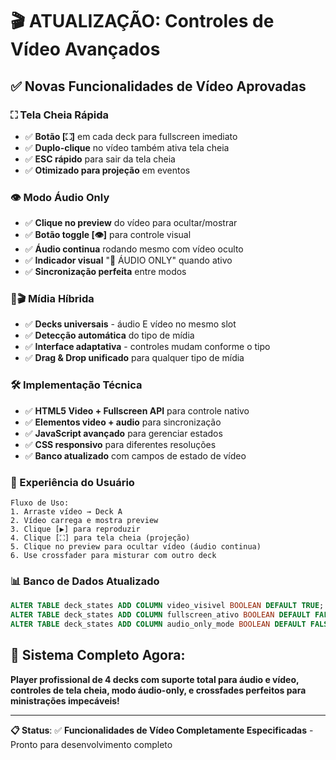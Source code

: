 # 🎬 **ATUALIZAÇÃO: Controles de Vídeo Avançados**

## ✅ **Novas Funcionalidades de Vídeo Aprovadas**

### **⛶ Tela Cheia Rápida**
- ✅ **Botão [⛶]** em cada deck para fullscreen imediato
- ✅ **Duplo-clique** no vídeo também ativa tela cheia
- ✅ **ESC rápido** para sair da tela cheia
- ✅ **Otimizado para projeção** em eventos

### **👁 Modo Áudio Only**
- ✅ **Clique no preview** do vídeo para ocultar/mostrar
- ✅ **Botão toggle [👁]** para controle visual
- ✅ **Áudio continua** rodando mesmo com vídeo oculto
- ✅ **Indicador visual** "🎵 ÁUDIO ONLY" quando ativo
- ✅ **Sincronização perfeita** entre modos

### **🎵🎬 Mídia Híbrida**
- ✅ **Decks universais** - áudio E vídeo no mesmo slot
- ✅ **Detecção automática** do tipo de mídia
- ✅ **Interface adaptativa** - controles mudam conforme o tipo
- ✅ **Drag & Drop unificado** para qualquer tipo de mídia

### **🛠️ Implementação Técnica**
- ✅ **HTML5 Video + Fullscreen API** para controle nativo
- ✅ **Elementos video + audio** para sincronização
- ✅ **JavaScript avançado** para gerenciar estados
- ✅ **CSS responsivo** para diferentes resoluções
- ✅ **Banco atualizado** com campos de estado de vídeo

### **🎯 Experiência do Usuário**
```
Fluxo de Uso:
1. Arraste vídeo → Deck A
2. Vídeo carrega e mostra preview
3. Clique [▶] para reproduzir
4. Clique [⛶] para tela cheia (projeção)
5. Clique no preview para ocultar vídeo (áudio continua)
6. Use crossfader para misturar com outro deck
```

### **📊 Banco de Dados Atualizado**
```sql
ALTER TABLE deck_states ADD COLUMN video_visivel BOOLEAN DEFAULT TRUE;
ALTER TABLE deck_states ADD COLUMN fullscreen_ativo BOOLEAN DEFAULT FALSE;  
ALTER TABLE deck_states ADD COLUMN audio_only_mode BOOLEAN DEFAULT FALSE;
```

## **🚀 Sistema Completo Agora:**
**Player profissional de 4 decks com suporte total para áudio e vídeo, controles de tela cheia, modo áudio-only, e crossfades perfeitos para ministrações impecáveis!**

---

**📋 Status**: ✅ **Funcionalidades de Vídeo Completamente Especificadas** - Pronto para desenvolvimento completo

